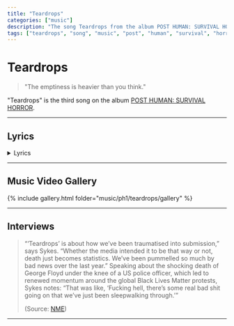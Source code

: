 ```yaml
---
title: "Teardrops"
categories: ["music"]
description: "The song Teardrops from the album POST HUMAN: SURVIVAL HORROR."
tags: ["teardrops", "song", "music", "post", "human", "survival", "horror"]
---
```

# Teardrops

> "The emptiness is heavier than you think."

"Teardrops" is the third song on the album [POST HUMAN: SURVIVAL HORROR](ph-survival-horror).

***

## Lyrics

<details class="lyrics">
    <summary>Lyrics</summary>

teardrops/

we hurt ourselves for fun/
force feed our fear until our hearts go numb/
addicted to a lonely kind of love./

what i wanna know../
is how we got this stressed out,/
paranoid/
everything is going dark/
nothing makes me sadder than my head./

i’m running out of teardrops/
let it hurt ‘til it stops/
i can’t keep my grip/
i’m slipping away from me/
oh god, everything is so fucked/
but i can’t feel a thing/
the emptiness is heavier than you think./

i’m tripping on the edge/
high as a kite, i’m never coming down./
and if you hear me/
guess you know how it feels/
to be alone/
so how’d we get this stressed out?/
paranoid/
everything is going dark/
nothing makes me sadder than my head./

suicidal, violent tragic state of mind./
lost my halo, now i’m my own anti-christ.

(Source: Teardrops music video description)

</details>

***

## Music Video Gallery

{% include gallery.html folder="music/ph1/teardrops/gallery" %}

***

## Interviews

> “‘Teardrops’ is about how we’ve been traumatised into submission,” says Sykes. 
“Whether the media intended it to be that way or not, death just becomes statistics. 
We’ve been pummelled so much by bad news over the last year.” Speaking about the shocking 
death of George Floyd under the knee of a US police officer, which led to renewed momentum 
around the global Black Lives Matter protests, Sykes notes: “That was like, ‘Fucking hell, 
there’s some real bad shit going on that we’ve just been sleepwalking through.’”
>
> (Source: [NME](https://www.nme.com/big-reads/bring-me-the-horizon-cover-interview-2020-post-human-survival-horror-2804768))

***